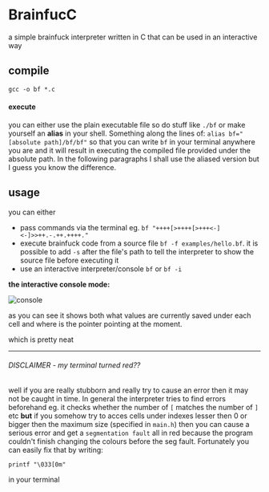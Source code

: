 # BrainfucC
a simple brainfuck interpreter written in C that can be used in an interactive way

## compile
`gcc -o bf *.c`

#### execute
you can either use the plain executable file so do stuff like `./bf` or make yourself an __alias__ in your shell. 
Something along the lines of: `alias bf="[absolute path]/bf/bf"` so that you can write `bf` in your terminal anywhere you are and it will result in executing the compiled file provided under the absolute path. In the following paragraphs I shall use the aliased version but I guess you know the difference.

## usage
you can either

* pass commands via the terminal eg. `bf "++++[>++++[>+++<-]<-]>>++.-.++.++++."`
* execute brainfuck code from a source file `bf -f examples/hello.bf`. it is possible to add `-s` after the file's path to tell the interpreter to show the source file before executing it
* use an interactive interpreter/console `bf` or `bf -i`

**the interactive console mode:**

![console](https://github.com/test0wanie/BrainfucC/blob/master/examples/bf_ex_nums.png?raw=true)

as you can see it shows both what values are currently saved under each cell and where is the pointer pointing at the moment.

which is pretty neat



-------------------------
###### DISCLAIMER - my terminal turned red??
well if you are really stubborn and really try to cause an error then it may not be caught in time. In general the interpreter tries to find errors beforehand eg. it checks whether the number of `[` matches the number of `]` etc **but** if you somehow try to acces cells under indexes lesser then 0 or bigger then the maximum size (specified in `main.h`) then you can cause a serious error and get a `segmentation fault` all in red because the program couldn't finish changing the colours before the seg fault. Fortunately you can easily fix that by writing:

`printf "\033[0m"`

in your terminal
